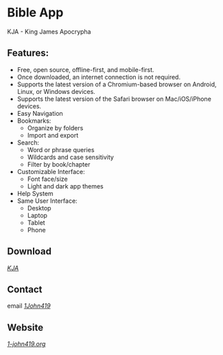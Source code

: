 # Bible App

KJA - King James Apocrypha

## Features:

* Free, open source, offline-first, and mobile-first.
* Once downloaded, an internet connection is not required.
* Supports the latest version of a Chromium-based browser on Android, Linux, or Windows devices.
* Supports the latest version of the Safari browser on Mac/iOS/iPhone devices.
* Easy Navigation
* Bookmarks:
    * Organize by folders
    * Import and export
* Search:
    * Word or phrase queries
    * Wildcards and case sensitivity
    * Filter by book/chapter
* Customizable Interface:
    * Font face/size
    * Light and dark app themes
* Help System
* Same User Interface:
    * Desktop
    * Laptop
    * Tablet
    * Phone

## Download

*[KJA](https://kja.1-john-419.org/)*

## Contact

email *[1John419](mailto:github.1john419@gmail.com)*

## Website

*[1-john419.org](https://1-john-419.org/)*
